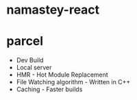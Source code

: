 # namastey-react


# parcel 
-   Dev Build
-   Local server
-   HMR - Hot Module Replacement
-   File Watching algorithm - Written in C++
-   Caching - Faster builds